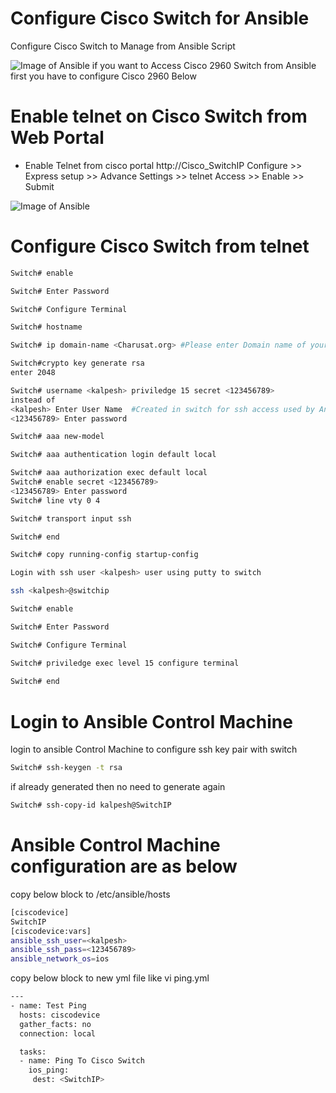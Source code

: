 # Configure Cisco Switch for Ansible
 Configure Cisco Switch to Manage from Ansible Script
 
 ![Image of Ansible](https://media-exp1.licdn.com/dms/image/C4D12AQFd7Kko8Kywdg/article-inline_image-shrink_1000_1488/0?e=1598486400&v=beta&t=6g69GwM1etObZjtBckVGj8EKkkMczrcy0atnaBx3KRo)
 if you want to Access Cisco 2960 Switch from Ansible 
 first you have to configure Cisco 2960 Below
 
# Enable telnet on Cisco Switch from Web Portal
 
 * Enable Telnet from cisco portal http://Cisco_SwitchIP
 Configure >> Express setup >> Advance Settings >> telnet Access >> Enable >> Submit
 
 ![Image of Ansible](https://media-exp1.licdn.com/dms/image/C4D12AQE1YSD1q9tpZg/article-inline_image-shrink_1000_1488/0?e=1598486400&v=beta&t=DaJSJ2zW2S0HjAN_408UAjwW2qu9xJjPzs4u-iQRqYA)
 
# Configure Cisco Switch from telnet
```bash
Switch# enable 

Switch# Enter Password

Switch# Configure Terminal

Switch# hostname

Switch# ip domain-name <Charusat.org> #Please enter Domain name of your organization

Switch#crypto key generate rsa
enter 2048

Switch# username <kalpesh> priviledge 15 secret <123456789>
instead of 
<kalpesh> Enter User Name  #Created in switch for ssh access used by Ansible
<123456789> Enter password

Switch# aaa new-model

Switch# aaa authentication login default local

Switch# aaa authorization exec default local
Switch# enable secret <123456789>
<123456789> Enter password
Switch# line vty 0 4

Switch# transport input ssh

Switch# end

Switch# copy running-config startup-config

Login with ssh user <kalpesh> user using putty to switch

ssh <kalpesh>@switchip

Switch# enable 

Switch# Enter Password

Switch# Configure Terminal

Switch# priviledge exec level 15 configure terminal
 
Switch# end
````
# Login to Ansible Control Machine 
login to ansible Control Machine to configure ssh key pair with switch
```bash
Switch# ssh-keygen -t rsa 
````
if already generated then no need to generate again
```bash
Switch# ssh-copy-id kalpesh@SwitchIP
````
# Ansible Control Machine configuration are as below

copy below block to /etc/ansible/hosts
```bash
[ciscodevice]
SwitchIP
[ciscodevice:vars]
ansible_ssh_user=<kalpesh>
ansible_ssh_pass=<123456789>
ansible_network_os=ios
````
copy below block to new yml file like vi ping.yml
```bash
---
- name: Test Ping
  hosts: ciscodevice
  gather_facts: no
  connection: local

  tasks:
  - name: Ping To Cisco Switch
    ios_ping:
     dest: <SwitchIP>
````
